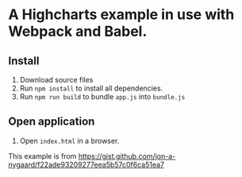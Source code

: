 # A Highcharts example in use with Webpack and Babel.
## Install
1. Download source files
2. Run `npm install` to install all dependencies.
3. Run `npm run build` to bundle `app.js` into `bundle.js`

## Open application
1. Open `index.html` in a browser.

This example is from https://gist.github.com/jon-a-nygaard/f22ade93209277eea5b57c0f6ca51ea7
